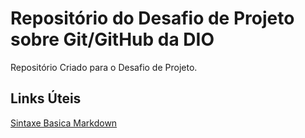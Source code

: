 # Repositório do Desafio de Projeto sobre Git/GitHub da DIO
Repositório Criado para o Desafio de Projeto.


## Links Úteis
[Sintaxe Basica Markdown](https://www.markdownguide.org/basic-syntax/)

